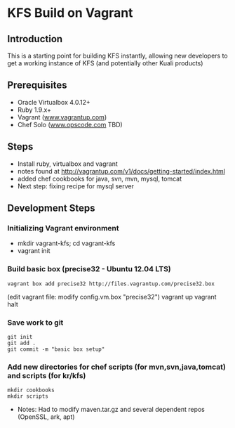 KFS Build on Vagrant
====================
## Introduction
This is a starting point for building KFS instantly, allowing new developers 
to get a working instance of KFS (and potentially other Kuali products) 

## Prerequisites 
- Oracle Virtualbox 4.0.12+
- Ruby 1.9.x+
- Vagrant (www.vagrantup.com)
- Chef Solo (www.opscode.com TBD)

## Steps
- Install ruby, virtualbox and vagrant
 - notes found at http://vagrantup.com/v1/docs/getting-started/index.html
 - added chef cookbooks for java, svn, mvn, mysql, tomcat
- Next step: fixing recipe for mysql server

## Development Steps

### Initializing Vagrant environment
- mkdir vagrant-kfs; cd vagrant-kfs
- vagrant init

### Build basic box (precise32 - Ubuntu 12.04 LTS)
    vagrant box add precise32 http://files.vagrantup.com/precise32.box
(edit vagrant file: modify config.vm.box "precise32")
   vagrant up
    vagrant halt

### Save work to git

    git init
    git add .
    git commit -m "basic box setup"

### Add new directories for chef scripts (for mvn,svn,java,tomcat) and scripts (for kr/kfs)

    mkdir cookbooks
    mkdir scripts
- Notes: Had to modify maven.tar.gz and several dependent repos (OpenSSL, ark, apt)

